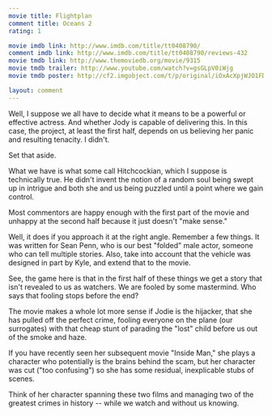 ```yaml
---
movie title: Flightplan
comment title: Oceans 2
rating: 1

movie imdb link: http://www.imdb.com/title/tt0408790/
comment imdb link: http://www.imdb.com/title/tt0408790/reviews-432
movie tmdb link: http://www.themoviedb.org/movie/9315
movie tmdb trailer: http://www.youtube.com/watch?v=gsGLpV0iWjg
movie tmdb poster: http://cf2.imgobject.com/t/p/original/iOxAcXpjWJO1FDs23vX1Cb0fr1l.jpg

layout: comment
---
```


Well, I suppose we all have to decide what it means to be a powerful or effective actress. And whether Jody is capable of delivering this. In this case, the project, at least the first half, depends on us believing her panic and resulting tenacity. I didn't.

Set that aside.

What we have is what some call Hitchcockian, which I suppose is technically true. He didn't invent the notion of a random soul being swept up in intrigue and both she and us being puzzled until a point where we gain control.

Most commentors are happy enough with the first part of the movie and unhappy at the second half because it just doesn't "make sense."

Well, it does if you approach it at the right angle. Remember a few things. It was written for Sean Penn, who is our best "folded" male actor, someone who can tell multiple stories. Also, take into account that the vehicle was designed in part by Kyle, and extend that to the movie.

See, the game here is that in the first half of these things we get a story that isn't revealed to us as watchers. We are fooled by some mastermind. Who says that fooling stops before the end?

The movie makes a whole lot more sense if Jodie is the hijacker, that she has pulled off the perfect crime, fooling everyone on the plane (our surrogates) with that cheap stunt of parading the "lost" child before us out of the smoke and haze.

If you have recently seen her subsequent movie "Inside Man," she plays a character who potentially is the brains behind the scam, but her character was cut ("too confusing") so she has some residual, inexplicable stubs of scenes.

Think of her character spanning these two films and managing two of the greatest crimes in history -- while we watch and without us knowing.